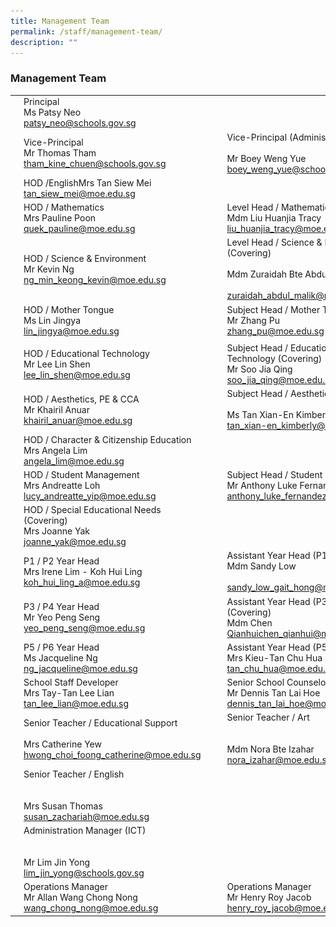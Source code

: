 ```yaml
---
title: Management Team
permalink: /staff/management-team/
description: ""
---
```

### Management Team

|  	|  	|  	|  	|  	|
|---	|---	|---	|---	|---	|
| 	| Principal<br>Ms Patsy Neo<br>patsy_neo@schools.gov.sg 	|  	|  	|  	|
| <img src="/images/mt2.png" style="width:180%"> 	| Vice-Principal<br>Mr Thomas Tham<br>tham_kine_chuen@schools.gov.sg 	|   	| <img src="/images/mt3.png" style="width:180%"> 	| Vice-Principal (Administration)<br><br>Mr Boey Weng Yue<br>boey_weng_yue@schools.gov.sg 	|
|<img src="/images/mt4.png" style="width:180%"> 	| HOD /EnglishMrs Tan Siew Mei<br>tan_siew_mei@moe.edu.sg 	|   	|  	|  	|
| <img src="/images/mt5.png" style="width:180%"> 	| HOD / Mathematics<br>Mrs Pauline Poon<br>quek_pauline@moe.edu.sg 	|   	| <img src="/images/mt6.png" style="width:180%"> 	| Level Head / Mathematics<br>Mdm Liu Huanjia Tracy<br>liu_huanjia_tracy@moe.edu.sg 	|
| <img src="/images/mt7.png" style="width:180%"> 	| HOD / Science & Environment<br>Mr Kevin Ng<br>ng_min_keong_kevin@moe.edu.sg 	|   	| <img src="/images/mt8.png" style="width:180%">	| Level Head / Science & Environment (Covering)<br><br>Mdm Zuraidah Bte Abdul Malik<br><br>zuraidah_abdul_malik@moe.edu.sg 	|
| <img src="/images/mt9.png" style="width:180%"> 	| HOD / Mother Tongue<br>Ms Lin Jingya<br>lin_jingya@moe.edu.sg  	|   	| <img src="/images/mt10.png" style="width:180%"> 	| Subject Head / Mother Tongue<br>Mr Zhang Pu<br>zhang_pu@moe.edu.sg  	|
|  	|  	|   	|   	|  	|
| <img src="/images/mt11.png" style="width:180%"> 	| HOD / Educational Technology<br>Mr Lee Lin Shen<br>lee_lin_shen@moe.edu.sg 	|   	| <img src="/images/mt12.png" style="width:180%"> 	| Subject Head / Educational Technology (Covering)<br>Mr Soo Jia Qing<br>soo_jia_qing@moe.edu.sg 	|
| <img src="/images/mt13.png" style="width:180%">	| HOD / Aesthetics, PE & CCA<br>Mr Khairil Anuar<br>khairil_anuar@moe.edu.sg 	|   	| <img src="/images/mt14.png" style="width:180%"> 	| Subject Head / Aesthetics<br><br>Ms Tan Xian-En Kimberly<br>tan_xian-en_kimberly@moe.edu.sg 	|
| <img src="/images/mt15.png" style="width:180%"> 	| HOD / Character & Citizenship Education<br>Mrs Angela Lim<br>angela_lim@moe.edu.sg 	|   	|  	|  	|
| <img src="/images/mt16.png" style="width:180%"> 	| HOD / Student Management<br>Mrs Andreatte Loh<br>lucy_andreatte_yip@moe.edu.sg 	|   	| <img src="/images/mt17.png" style="width:180%">	| Subject Head / Student Management<br>Mr Anthony Luke Fernandez<br>anthony_luke_fernandez@moe.edu.sg 	|
| <img src="/images/mt18.png" style="width:180%">	| HOD / Special Educational Needs (Covering)<br>Mrs Joanne Yak<br>joanne_yak@moe.edu.sg 	|   	|   	|   	|
| <img src="/images/mt19.png" style="width:180%"> 	| P1 / P2 Year Head<br>Mrs Irene Lim - Koh Hui Ling<br>koh_hui_ling_a@moe.edu.sg 	|   	| <img src="/images/mt20.png" style="width:180%"> 	| Assistant Year Head (P1 / P2)<br>Mdm Sandy Low<br><br>sandy_low_gait_hong@moe.edu.sg 	|
| <img src="/images/mt21.png" style="width:180%"> 	| P3 / P4 Year Head<br>Mr Yeo Peng Seng<br>yeo_peng_seng@moe.edu.sg 	|   	| <img src="/images/mt22.png" style="width:180%"> 	| Assistant Year Head (P3 / P4) (Covering)<br>Mdm Chen Qianhuichen_qianhui@moe.edu.sg 	|
| <img src="/images/mt23.png" style="width:180%"> 	| P5 / P6 Year Head<br>Ms Jacqueline Ng<br>ng_jacqueline@moe.edu.sg 	|   	|<img src="/images/mt24.png" style="width:180%">	| Assistant Year Head (P5 / P6)<br>Mrs Kieu-Tan Chu Hua Doreen<br>tan_chu_hua@moe.edu.sg 	|
| <img src="/images/mt25.png" style="width:180%"> 	| School Staff Developer<br>Mrs Tay-Tan Lee Lian<br>tan_lee_lian@moe.edu.sg 	|   	| <img src="/images/mt26.png" style="width:180%"> 	| Senior School Counselor<br>Mr Dennis Tan Lai Hoe<br>dennis_tan_lai_hoe@moe.edu.sg 	|
| <img src="/images/mt27.png" style="width:180%"> 	| Senior Teacher / Educational Support<br><br>Mrs Catherine Yew<br>hwong_choi_foong_catherine@moe.edu.sg 	|   	| <img src="/images/mt28.png" style="width:180%"> 	| Senior Teacher / Art<br><br><br>Mdm Nora Bte Izahar<br>nora_izahar@moe.edu.sg 	|
| <img src="/images/mt29.png" style="width:180%"> 	| Senior Teacher / English<br><br><br>Mrs Susan Thomas<br>susan_zachariah@moe.edu.sg 	|   	|  	|  	|
| <img src="/images/mt30.png" style="width:180%"> 	| Administration Manager (ICT)<br><br><br>Mr Lim Jin Yong<br>lim_jin_yong@schools.gov.sg 	|   	|  	|  	|
| <img src="/images/mt31.png" style="width:180%"> 	| Operations Manager<br>Mr Allan Wang Chong Nong<br>wang_chong_nong@moe.edu.sg 	|   	| <img src="/images/mt32.png" style="width:180%"> 	| Operations Manager<br>Mr Henry Roy Jacob <br>henry_roy_jacob@moe.edu.sg 	|